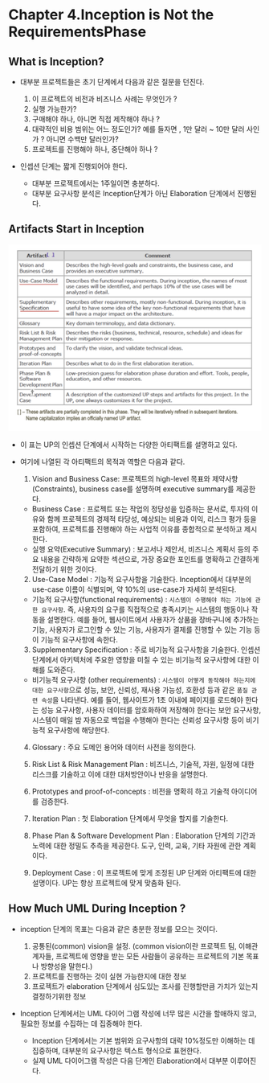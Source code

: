 # Chapter 4.Inception is Not the RequirementsPhase

## What is Inception?

- 대부분 프로젝트들은 초기 단계에서 다음과 같은 질문을 던진다.
  1. 이 프로젝트의 비전과 비즈니스 사례는 무엇인가 ?
  2. 실행 가능한가?
  3. 구매해야 하나, 아니면 직접 제작해야 하나 ?
  4. 대략적인 비용 범위는 어느 정도인가? 예를 들자면 , 1만 달러 ~ 10만 달러 사인가 ? 아니면 수백만 달러인가?
  5. 프로젝트를 진행해야 하나, 중단해야 하나 ?

- 인셉션 단계는 짧게 진행되어야 한다.
  - 대부분 프로젝트에서는 1주일이면 충분하다.
  - 대부분 요구사항 분석은 Inception단계가 아닌 Elaboration 단계에서 진행된다.


## Artifacts Start in Inception

<img src="./img/Ch04/Artifact.png">

- 이 표는 UP의 인셉션 단계에서 시작하는 다양한 아티팩트를 설명하고 있다.
- 여기에 나열된 각 아티팩트의 목적과 역할은 다음과 같다.

  1. Vision and Business Case: 프로젝트의 high-level 목표와 제약사항(Constraints), business case를 설명하며 executive summary를 제공한다.
    - Business Case : 프로젝트 또는 작업의 정당성을 입증하는 문서로, 투자의 이유와 함께 프로젝트의 경제적 타당성, 예상되는 비용과 이익, 리스크 평가 등을 포함하여, 프로젝트를 진행해야 하는 사업적 이유를 종합적으로 분석하고 제시한다.
    - 실행 요약(Executive Summary) :  보고서나 제안서, 비즈니스 계획서 등의 주요 내용을 간략하게 요약한 섹션으로, 가장 중요한 포인트를 명확하고 간결하게 전달하기 위한 것이다.

  2. Use-Case Model : 기능적 요구사항을 기술한다. Inception에서 대부분의 use-case 이름이 식별되며, 약 10%의 use-case가 자세히 분석된다.
    - 기능적 요구사항(functional requirements) :  `시스템이 수행해야 하는 기능에 관한 요구사항`. 즉, 사용자의 요구를 직접적으로 충족시키는 시스템의 행동이나 작동을 설명한다.
    예를 들어, 웹사이트에서 사용자가 상품을 장바구니에 추가하는 기능, 사용자가 로그인할 수 있는 기능, 사용자가 결제를 진행할 수 있는 기능 등이 기능적 요구사항에 속한다.

  3. Supplementary Specification : 주로 비기능적 요구사항을 기술한다. 인셉션 단계에서 아키텍처에 주요한 영향을 미칠 수 있는 비기능적 요구사항에 대한 이해를 도와준다.
    - 비기능적 요구사항 (other requirements) : `시스템이 어떻게 동작해야 하는지에 대한 요구사항`으로 성능, 보안, 신뢰성, 재사용 가능성, 호환성 등과 같은 `품질 관련 속성`을 나타낸다. 예를 들어, 웹사이트가 1초 이내에 페이지를 로드해야 한다는 성능 요구사항, 사용자 데이터를 암호화하여 저장해야 한다는 보안 요구사항, 시스템이 매일 밤 자동으로 백업을 수행해야 한다는 신뢰성 요구사항 등이 비기능적 요구사항에 해당한다.

  4. Glossary : 주요 도메인 용어와 데이터 사전을 정의한다.

  5. Risk List & Risk Management Plan : 비즈니스, 기술적, 자원, 일정에 대한 리스크를 기술하고 이에 대한 대처방안이나 반응을 설명한다.

  6. Prototypes and proof-of-concepts : 비전을 명확히 하고 기술적 아이디어를 검증한다.

  7. Iteration Plan : 첫 Elaboration 단계에서 무엇을 할지를 기술한다.

  8. Phase Plan & Software Development Plan : Elaboration 단계의 기간과 노력에 대한 정밀도 추측을 제공한다. 도구, 인력, 교육, 기타 자원에 관한 계획이다.

  9. Deployment Case : 이 프로젝트에 맞게 조정된 UP 단계와 아티팩트에 대한 설명이다. UP는 항상 프로젝트에 맞게 맞춤화 된다.


## How Much UML During Inception ?

- inception 단계의 목표는 다음과 같은 충분한 정보를 모으는 것이다.
  1. 공통된(common) vision을 설정. (common vision이란 프로젝트 팀, 이해관계자들, 프로젝트에 영향을 받는 모든 사람들이 공유하는 프로젝트의 기본 목표나 방향성을 말한다.)
  2. 프로젝트를 진행하는 것이 실현 가능한지에 대한 정보
  3. 프로젝트가 elaboration 단계에서 심도있는 조사를 진행할만큼 가치가 있는지 결정하기위한 정보

- Inception 단계에서는 UML 다이어 그램 작성에 너무 많은 시간을 할애하지 않고, 필요한 정보를 수집하는 데 집중해야 한다.
  - Inception 단계에서는 기본 범위와 요구사항의 대략 10%정도만 이해하는 데 집중하며, 대부분의 요구사항은 텍스트 형식으로 표현한다.
  - 실제 UML 다이어그램 작성은 다음 단계인 Elaboration에서 대부분 이루어진다.